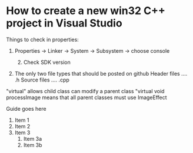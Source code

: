 # How to create a new win32 C++ project in Visual Studio




Things to check in properties:

1. Properties -> Linker -> System -> Subsystem -> choose console

   2. Check SDK version

2. The only two file types that should be posted on github
      Header files .... .h
       Source files .... .cpp

"virtual" allows child class can modify a parent class
"virtual void processImage means that all parent classes must use ImageEffect


Guide goes here
1. Item 1
1. Item 2
1. Item 3
   1. Item 3a
   1. Item 3b

